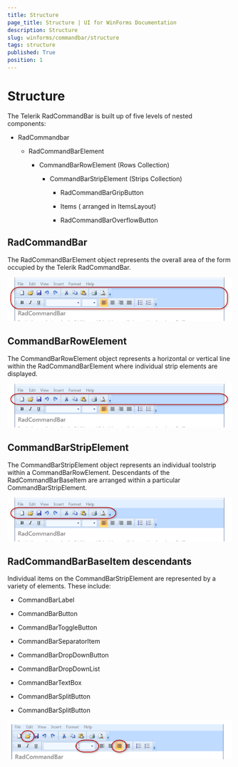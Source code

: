 ```yaml
---
title: Structure
page_title: Structure | UI for WinForms Documentation
description: Structure
slug: winforms/commandbar/structure
tags: structure
published: True
position: 1
---
```


# Structure



The Telerik RadCommandBar is built up of five levels of nested components:
      

* RadCommandbar

	* RadCommandBarElement

		* CommandBarRowElement (Rows Collection)

			* CommandBarStripElement (Strips Collection)

				* RadCommandBarGripButton

				* Items ( arranged in ItemsLayout)

				* RadCommandBarOverflowButton

## RadCommandBar

The RadCommandBarElement object represents the overall area of the form occupied by the Telerik RadCommandBar.

![commandbar-structure 001](images/commandbar-structure001.png)

## CommandBarRowElement

The CommandBarRowElement object represents a horizontal or vertical line within the RadCommandBarElement where individual strip elements are displayed.

![commandbar-structure 002](images/commandbar-structure002.png)

## CommandBarStripElement

The CommandBarStripElement object represents an individual toolstrip within a CommandBarRowElement. Descendants of the RadCommandBarBaseItem are arranged within a particular CommandBarStripElement.

![commandbar-structure 003](images/commandbar-structure003.png)

## RadCommandBarBaseItem descendants

Individual items on the CommandBarStripElement are represented by a variety of elements. These include:

* CommandBarLabel

* CommandBarButton

* CommandBarToggleButton

* CommandBarSeparatorItem

* CommandBarDropDownButton

* CommandBarDropDownList

* CommandBarTextBox

* CommandBarSplitButton

* CommandBarSplitButton

![commandbar-structure 004](images/commandbar-structure004.png)
